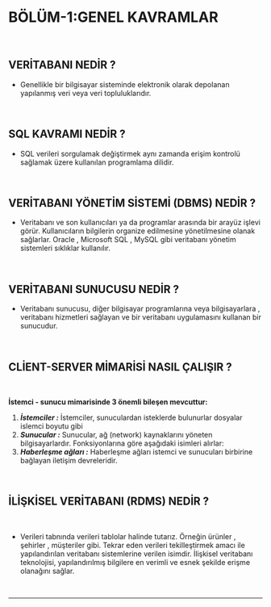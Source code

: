 # BÖLÜM-1:GENEL KAVRAMLAR
<br>


## **VERİTABANI NEDİR ?**

- Genellikle bir bilgisayar sisteminde elektronik olarak depolanan yapılanmış veri veya veri topluluklarıdır.

<br>

## **SQL KAVRAMI NEDİR ?**

- SQL verileri sorgulamak değiştirmek aynı zamanda erişim kontrolü sağlamak üzere kullanılan programlama dilidir.

<br>


## **VERİTABANI YÖNETİM SİSTEMİ (DBMS) NEDİR ?**

- Veritabanı ve son kullanıcıları ya da programlar arasında bir arayüz işlevi görür. Kullanıcıların bilgilerin organize edilmesine yönetilmesine olanak sağlarlar. Oracle , Microsoft SQL , MySQL gibi veritabanı yönetim sistemleri sıklıklar kullanılır.

<br>

## **VERİTABANI SUNUCUSU NEDİR ?**

- Veritabanı  sunucusu, diğer bilgisayar programlarına veya bilgisayarlara , veritabanı hizmetleri sağlayan ve  bir veritabanı uygulamasını kullanan bir sunucudur.

<br>


##  **CLİENT-SERVER MİMARİSİ NASIL ÇALIŞIR ?**

<br>

**İstemci - sunucu mimarisinde 3 önemli bileşen mevcuttur:**

1. ***İstemciler :*** İstemciler, sunuculardan isteklerde bulunurlar  dosyalar islemci boyutu gibi
2. ***Sunucular :*** Sunucular, ağ (network) kaynaklarını yöneten bilgisayarlardır. Fonksiyonlarına göre aşağıdaki isimleri alırlar:
3. ***Haberleşme ağları :*** Haberleşme ağları istemci ve sunucuları birbirine bağlayan iletişim devreleridir.


<br>

## **İLİŞKİSEL VERİTABANI (RDMS) NEDİR ?**

<br>

- Verileri tabnında verileri tablolar halinde tutarız. Örneğin ürünler , şehirler , müşteriler gibi. Tekrar eden verileri tekilleştirmek amacı ile yapılandırılan veritabanı sistemlerine verilen isimdir. İlişkisel veritabanı teknolojisi, yapılandırılmış bilgilere en verimli ve esnek şekilde erişme olanağını sağlar.

<br><hr><br>